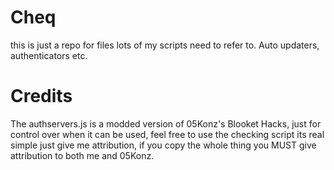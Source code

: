 # Cheq

this is just a repo for files lots of my scripts need to refer to. Auto updaters, authenticators etc.

# Credits
The authservers.js is a modded version of 05Konz's Blooket Hacks, just for control over when it can be used, feel free to use the checking script its real simple just give me attribution, if you copy the whole thing you MUST give attribution to both me and 05Konz.

